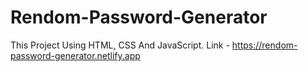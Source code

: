 # Rendom-Password-Generator
This Project Using HTML, CSS And JavaScript.
Link - https://rendom-password-generator.netlify.app
